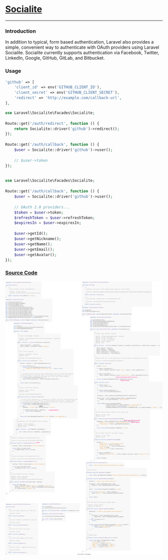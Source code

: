 # [Socialite](https://laravel.com/docs/9.x/socialite)
-----------
### Introduction
In addition to typical, form based authentication, Laravel also provides a simple, convenient way to authenticate with OAuth providers using Laravel Socialite. Socialite currently supports authentication via Facebook, Twitter, LinkedIn, Google, GitHub, GitLab, and Bitbucket.

### Usage
~~~ php
'github' => [
    'client_id' => env('GITHUB_CLIENT_ID'),
    'client_secret' => env('GITHUB_CLIENT_SECRET'),
    'redirect' => 'http://example.com/callback-url',
],
~~~
~~~php
use Laravel\Socialite\Facades\Socialite;
 
Route::get('/auth/redirect', function () {
    return Socialite::driver('github')->redirect();
});
 
Route::get('/auth/callback', function () {
    $user = Socialite::driver('github')->user();
 
    // $user->token
});
~~~

~~~php

use Laravel\Socialite\Facades\Socialite;
 
Route::get('/auth/callback', function () {
    $user = Socialite::driver('github')->user();
 
    // OAuth 2.0 providers...
    $token = $user->token;
    $refreshToken = $user->refreshToken;
    $expiresIn = $user->expiresIn;

    $user->getId();
    $user->getNickname();
    $user->getName();
    $user->getEmail();
    $user->getAvatar();
});

~~~
### [Source Code](https://github.com/laravel/socialite)
![Laravel Socialite](../img/laravel/socialite.svg)